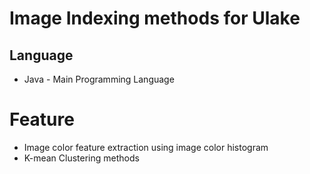 # Image Indexing methods for Ulake

## Language
* Java - Main Programming Language

# Feature
* Image color feature extraction using image color histogram
* K-mean Clustering methods
